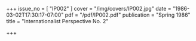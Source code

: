 +++
issue_no = [ "IP002" ]
cover = "/img/covers/IP002.jpg"
date = "1986-03-02T17:30:17-07:00"
pdf = "/pdf/IP002.pdf"
publication = "Spring 1986"
title = "Internationalist Perspective No. 2"

+++

